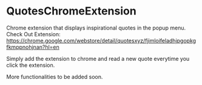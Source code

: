 # QuotesChromeExtension
Chrome extension that displays inspirational quotes in the popup menu. 
Check Out Extension: https://chrome.google.com/webstore/detail/quotesxyz/fjimloifeladhjpgopkgfkmppnohjnan?hl=en

Simply add the extension to chrome and read a new quote everytime you click the extension.

More functionalities to be added soon.
